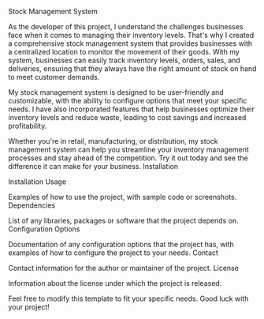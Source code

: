 Stock Management System

As the developer of this project, I understand the challenges businesses face when it comes to managing their inventory levels. That's why I created a comprehensive stock management system that provides businesses with a centralized location to monitor the movement of their goods. With my system, businesses can easily track inventory levels, orders, sales, and deliveries, ensuring that they always have the right amount of stock on hand to meet customer demands.

My stock management system is designed to be user-friendly and customizable, with the ability to configure options that meet your specific needs. I have also incorporated features that help businesses optimize their inventory levels and reduce waste, leading to cost savings and increased profitability.

Whether you're in retail, manufacturing, or distribution, my stock management system can help you streamline your inventory management processes and stay ahead of the competition. Try it out today and see the difference it can make for your business.
Installation

Installation
Usage

Examples of how to use the project, with sample code or screenshots.
Dependencies

List of any libraries, packages or software that the project depends on.
Configuration Options

Documentation of any configuration options that the project has, with examples of how to configure the project to your needs.
Contact

Contact information for the author or maintainer of the project.
License

Information about the license under which the project is released.

Feel free to modify this template to fit your specific needs. Good luck with your project!
